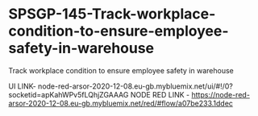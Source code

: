 # SPSGP-145-Track-workplace-condition-to-ensure-employee-safety-in-warehouse
Track workplace condition to ensure employee safety in  warehouse

UI LINK- node-red-arsor-2020-12-08.eu-gb.mybluemix.net/ui/#!/0?socketid=apKahWPv5fLQhjZGAAAG
NODE RED LINK - https://node-red-arsor-2020-12-08.eu-gb.mybluemix.net/red/#flow/a07be233.1ddec
